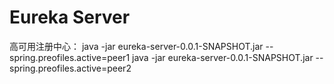 # Eureka Server
高可用注册中心：
java -jar eureka-server-0.0.1-SNAPSHOT.jar --spring.preofiles.active=peer1
java -jar eureka-server-0.0.1-SNAPSHOT.jar --spring.preofiles.active=peer2